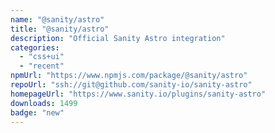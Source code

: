 ```yaml
---
name: "@sanity/astro"
title: "@sanity/astro"
description: "Official Sanity Astro integration"
categories:
  - "css+ui"
  - "recent"
npmUrl: "https://www.npmjs.com/package/@sanity/astro"
repoUrl: "ssh://git@github.com/sanity-io/sanity-astro"
homepageUrl: "https://www.sanity.io/plugins/sanity-astro"
downloads: 1499
badge: "new"
---
```

